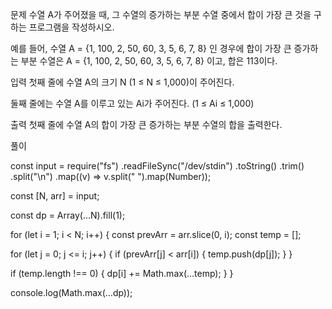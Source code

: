 문제
수열 A가 주어졌을 때, 그 수열의 증가하는 부분 수열 중에서 합이 가장 큰 것을 구하는 프로그램을 작성하시오.

예를 들어, 수열 A = {1, 100, 2, 50, 60, 3, 5, 6, 7, 8} 인 경우에 합이 가장 큰 증가하는 부분 수열은 A = {1, 100, 2, 50, 60, 3, 5, 6, 7, 8} 이고, 합은 113이다.

입력
첫째 줄에 수열 A의 크기 N (1 ≤ N ≤ 1,000)이 주어진다.

둘째 줄에는 수열 A를 이루고 있는 Ai가 주어진다. (1 ≤ Ai ≤ 1,000)

출력
첫째 줄에 수열 A의 합이 가장 큰 증가하는 부분 수열의 합을 출력한다.

풀이

const input = require("fs")
.readFileSync("/dev/stdin")
.toString()
.trim()
.split("\n")
.map((v) => v.split(" ").map(Number));

const [N, arr] = input;

const dp = Array(...N).fill(1);

for (let i = 1; i < N; i++) {
const prevArr = arr.slice(0, i);
const temp = [];

for (let j = 0; j <= i; j++) {
if (prevArr[j] < arr[i]) {
temp.push(dp[j]);
}
}

if (temp.length !== 0) {
dp[i] += Math.max(...temp);
}
}

console.log(Math.max(...dp));
